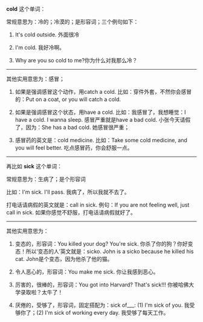 **cold** 这个单词：

常规意思为：冷的；冷漠的；是形容词；三个例句如下：

1. It's cold outside. 外面很冷

2. I'm cold. 我好冷啊。

3. Why are you so cold to me?你为什么对我那么冷？

---

其他实用意思为：感冒；

1. 如果是强调感冒这个动作，用catch a cold. 比如：穿件外套，不然你会感冒的：Put on a coat, or you will catch a cold.
2. 如果是强调感冒这个状态，用have a cold. 比如：我感冒了，我想睡觉：I have a cold. I wanna sleep. 感冒严重就是have a bad cold. 小张今天请假了，因为：She has a bad cold. 她感冒很严重；

3. 感冒药的英文是：cold medicine. 比如：Take some cold medicine, and you will feel better. 吃点感冒药，你会舒服一点。

---

再比如 **sick** 这个单词：

常规意思为：生病了；是个形容词

比如：I'm sick. I'll pass. 我病了，所以我就不去了。

打电话请病假的英文就是：call in sick. 例句：If you are not feeling well, just call in sick. 如果你感觉不舒服，打电话请病假就好了。

---

其他实用意思为：

1. 变态的，形容词：You killed your dog? You're sick. 你杀了你的狗？你好变态！所以‘变态的人’英文就是：sicko. John is a sicko because he killed his cat. John是个变态，因为他杀了他的猫。

2. 令人恶心的，形容词：You make me sick. 你让我感到恶心。

3. 厉害的，很棒的，形容词：You got into Harvard? That's sick!!! 你被哈佛大学录取啦？太牛了！

4. 厌倦的，受够了，形容词，固定搭配为：sick of___: (1) I'm sick of you. 我受够你了；(2) I'm sick of working every day. 我受够了每天工作。